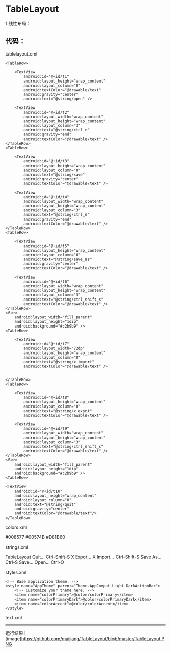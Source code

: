 # TableLayout
1.线性布局：


代码：
----------------------------------------------------------------
tablelayout.cml

<?xml version="1.0" encoding="utf-8"?>
<TableLayout xmlns:android="http://schemas.android.com/apk/res/android"
    android:layout_width="match_parent"
    android:layout_height="match_parent"
    android:stretchColumns="2"
    android:background="#000000">

    <TableRow>

        <TextView
            android:id="@+id/t1"
            android:layout_height="wrap_content"
            android:layout_column="0"
            android:textColor="@drawable/text"
            android:gravity="center"
            android:text="@string/open" />

        <TextView
            android:id="@+id/t2"
            android:layout_width="wrap_content"
            android:layout_height="wrap_content"
            android:layout_column="3"
            android:text="@string/ctrl_o"
            android:gravity="end"
            android:textColor="@drawable/text" />
    </TableRow>
    <TableRow>

        <TextView
            android:id="@+id/t3"
            android:layout_height="wrap_content"
            android:layout_column="0"
            android:text="@string/save"
            android:gravity="center"
            android:textColor="@drawable/text" />

        <TextView
            android:id="@+id/t4"
            android:layout_width="wrap_content"
            android:layout_height="wrap_content"
            android:layout_column="3"
            android:text="@string/ctrl_s"
            android:gravity="end"
            android:textColor="@drawable/text" />
    </TableRow>
    <TableRow>

        <TextView
            android:id="@+id/t5"
            android:layout_height="wrap_content"
            android:layout_column="0"
            android:text="@string/save_as"
            android:gravity="center"
            android:textColor="@drawable/text" />

        <TextView
            android:id="@+id/t6"
            android:layout_width="wrap_content"
            android:layout_height="wrap_content"
            android:layout_column="3"
            android:text="@string/ctrl_shift_s"
            android:textColor="@drawable/text" />
    </TableRow>
    <View
        android:layout_width="fill_parent"
        android:layout_height="1dip"
        android:background="#c2b9b9" />
    <TableRow>

        <TextView
            android:id="@+id/t7"
            android:layout_width="72dp"
            android:layout_height="wrap_content"
            android:layout_column="0"
            android:text="@string/x_import"
            android:textColor="@drawable/text" />


    </TableRow>
    <TableRow>

        <TextView
            android:id="@+id/t8"
            android:layout_height="wrap_content"
            android:layout_column="0"
            android:text="@string/x_expot"
            android:textColor="@drawable/text" />

        <TextView
            android:id="@+id/t9"
            android:layout_width="wrap_content"
            android:layout_height="wrap_content"
            android:layout_column="3"
            android:text="@string/ctrl_shift_s"
            android:textColor="@drawable/text" />
    </TableRow>
    <View
        android:layout_width="fill_parent"
        android:layout_height="1dip"
        android:background="#c2b9b9" />
    <TableRow>

    <TextView
        android:id="@+id/t10"
        android:layout_height="wrap_content"
        android:layout_column="0"
        android:text="@string/quit"
        android:gravity="center"
        android:textColor="@drawable/text"/>
    </TableRow>
</TableLayout>


colors.xml

<?xml version="1.0" encoding="utf-8"?>
<resources>
    <color name="colorPrimary">#008577</color>
    <color name="colorPrimaryDark">#00574B</color>
    <color name="colorAccent">#D81B60</color>
</resources>


strings.xml

<resources>
    <string name="app_name">TableLayout</string>
    <string name="quit">     Quit...</string>
    <string name="ctrl_shift_s">Ctrl-Shift-S</string>
    <string name="x_expot">X Expot...</string>
    <string name="x_import">X Import...</string>
    <string name="ctrl_shift_s">Ctrl-Shift-S</string>
    <string name="save_as">Save As...</string>
    <string name="ctrl_s">Ctrl-S</string>
    <string name="save">Save...</string>
    <string name="open">Open...</string>
    <string name="ctrl_o">Ctrl-O</string>
</resources>


styles.xml

<resources>

    <!-- Base application theme. -->
    <style name="AppTheme" parent="Theme.AppCompat.Light.DarkActionBar">
        <!-- Customize your theme here. -->
        <item name="colorPrimary">@color/colorPrimary</item>
        <item name="colorPrimaryDark">@color/colorPrimaryDark</item>
        <item name="colorAccent">@color/colorAccent</item>
    </style>

</resources>


text.xml

<?xml version="1.0" encoding="utf-8"?>
<selector xmlns:android="http://schemas.android.com/apk/res/android">
    <!-- 字体颜色 -->
    <item android:color="#c2b9b9"/>
</selector>


----------------------------------------------------------------
运行结果
![image]https://github.com/maijiang/TableLayout/blob/master/TableLayout.PNG
